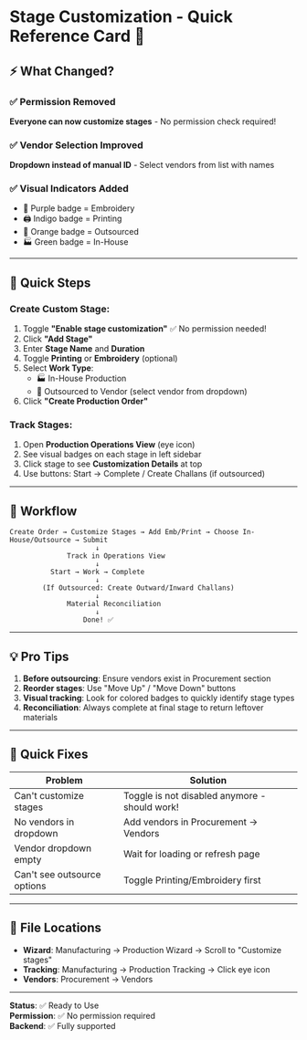 # Stage Customization - Quick Reference Card 🚀

## ⚡ What Changed?

### ✅ Permission Removed
**Everyone can now customize stages** - No permission check required!

### ✅ Vendor Selection Improved  
**Dropdown instead of manual ID** - Select vendors from list with names

### ✅ Visual Indicators Added
- 🧵 Purple badge = Embroidery
- 🖨️ Indigo badge = Printing  
- 🚚 Orange badge = Outsourced
- 🏭 Green badge = In-House

---

## 🎯 Quick Steps

### Create Custom Stage:
1. Toggle **"Enable stage customization"** ✅ No permission needed!
2. Click **"Add Stage"**
3. Enter **Stage Name** and **Duration**
4. Toggle **Printing** or **Embroidery** (optional)
5. Select **Work Type**:
   - 🏭 In-House Production
   - 🚚 Outsourced to Vendor (select vendor from dropdown)
6. Click **"Create Production Order"**

### Track Stages:
1. Open **Production Operations View** (eye icon)
2. See visual badges on each stage in left sidebar
3. Click stage to see **Customization Details** at top
4. Use buttons: Start → Complete / Create Challans (if outsourced)

---

## 🔄 Workflow

```
Create Order → Customize Stages → Add Emb/Print → Choose In-House/Outsource → Submit
                     ↓
              Track in Operations View
                     ↓
          Start → Work → Complete
                     ↓
        (If Outsourced: Create Outward/Inward Challans)
                     ↓
              Material Reconciliation
                     ↓
                  Done! ✅
```

---

## 💡 Pro Tips

1. **Before outsourcing**: Ensure vendors exist in Procurement section
2. **Reorder stages**: Use "Move Up" / "Move Down" buttons
3. **Visual tracking**: Look for colored badges to quickly identify stage types
4. **Reconciliation**: Always complete at final stage to return leftover materials

---

## 🐛 Quick Fixes

| Problem | Solution |
|---------|----------|
| Can't customize stages | Toggle is not disabled anymore - should work! |
| No vendors in dropdown | Add vendors in Procurement → Vendors |
| Vendor dropdown empty | Wait for loading or refresh page |
| Can't see outsource options | Toggle Printing/Embroidery first |

---

## 📍 File Locations

- **Wizard**: Manufacturing → Production Wizard → Scroll to "Customize stages"
- **Tracking**: Manufacturing → Production Tracking → Click eye icon
- **Vendors**: Procurement → Vendors

---

**Status**: ✅ Ready to Use  
**Permission**: ✅ No permission required  
**Backend**: ✅ Fully supported